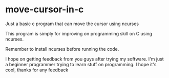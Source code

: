 # move-cursor-in-c
Just a basic c program that can move the cursor using ncurses

This program is simply for improving on programming skill on C using ncurses. 

Remember to install ncurses before running the code.

I hope on getting feedback from you guys after trying my software.
I'm just a beginner programmer trying to learn stuff on programming. 
I hope it's cool, thanks for any feedback
